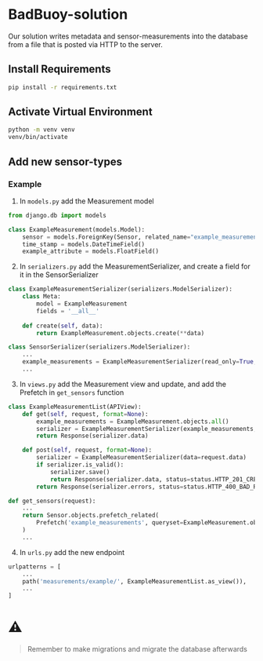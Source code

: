 # BadBuoy-solution

Our solution writes metadata and sensor-measurements into the database from a file that is posted via HTTP to the server.

## Install Requirements

```bash
pip install -r requirements.txt
```

## Activate Virtual Environment

```bash
python -m venv venv
venv/bin/activate
```

## Add new sensor-types

### Example

1. In `models.py` add the Measurement model

```python
from django.db import models

class ExampleMeasurement(models.Model):
    sensor = models.ForeignKey(Sensor, related_name="example_measurements", on_delete=models.CASCADE)
    time_stamp = models.DateTimeField()
    example_attribute = models.FloatField()
```
2. In `serializers.py` add the MeasurementSerializer, and create a field for it in the SensorSerializer
```python
class ExampleMeasurementSerializer(serializers.ModelSerializer):
    class Meta:
        model = ExampleMeasurement
        fields = '__all__'
        
    def create(self, data):
        return ExampleMeasurement.objects.create(**data)
```

```python
class SensorSerializer(serializers.ModelSerializer):
    ...
    example_measurements = ExampleMeasurementSerializer(read_only=True, many=True, source='filtered_example_measurements')
    ...
```


3. In `views.py` add the Measurement view and update, and add the Prefetch in `get_sensors` function
```python 
class ExampleMeasurementList(APIView):
    def get(self, request, format=None):
        example_measurements = ExampleMeasurement.objects.all()
        serializer = ExampleMeasurementSerializer(example_measurements, many=True)
        return Response(serializer.data)

    def post(self, request, format=None):
        serializer = ExampleMeasurementSerializer(data=request.data)
        if serializer.is_valid():
            serializer.save()
            return Response(serializer.data, status=status.HTTP_201_CREATED)
        return Response(serializer.errors, status=status.HTTP_400_BAD_REQUEST)
```
```python
def get_sensors(request):
    ...
    return Sensor.objects.prefetch_related(
        Prefetch('example_measurements', queryset=ExampleMeasurement.objects.filter(Q(time_stamp__gte=start) & Q(time_stamp__lte=end)), to_attr='filtered_example_measurements'),
    )
    ...
```

4. In `urls.py` add the new endpoint

```python
urlpatterns = [
    ...
    path('measurements/example/', ExampleMeasurementList.as_view()),
    ...
]
```

# :warning:
> Remember to make migrations and migrate the database afterwards
